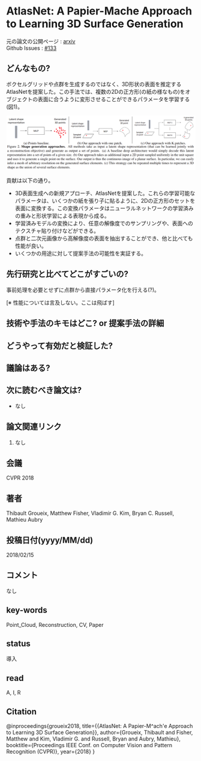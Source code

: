 # AtlasNet: A Papier-Mache Approach to Learning 3D Surface Generation

元の論文の公開ページ : [arxiv](https://arxiv.org/abs/1802.05384)  
Github Issues : [#133](https://github.com/Obarads/obarads.github.io/issues/133)

## どんなもの?
ボクセルグリッドや点群を生成するのではなく、3D形状の表面を推定するAtlasNetを提案した。この手法では、複数の2Dの正方形(の紙の様なもの)をオブジェクトの表面に合うように変形させることができるパラメータを学習する(図1)。

![fig1](img/AAPAtL3SG/fig1.png)

貢献は以下の通り。
- 3D表面生成への新規アプローチ、AtlasNetを提案した。これらの学習可能なパラメータは、いくつかの紙を張り子に貼るように、2Dの正方形のセットを表面に変換する。この変換パラメータはニューラルネットワークの学習済みの重みと形状学習による表現から成る。
- 学習済みモデルの変換により、任意の解像度でのサンプリングや、表面へのテクスチャ貼り付けなどができる。
- 点群と二次元画像から高解像度の表面を抽出することができ、他と比べても性能が良い。
- いくつかの用途に対して提案手法の可能性を実証する。

## 先行研究と比べてどこがすごいの?
事前処理を必要とせずに点群から直接パラメータ化を行える(?)。

[※ 性能については言及しない。ここは飛ばす]

## 技術や手法のキモはどこ? or 提案手法の詳細

## どうやって有効だと検証した?

## 議論はある?

## 次に読むべき論文は?
- なし

## 論文関連リンク
1. なし

## 会議
CVPR 2018

## 著者
Thibault Groueix, Matthew Fisher, Vladimir G. Kim, Bryan C. Russell, Mathieu Aubry

## 投稿日付(yyyy/MM/dd)
2018/02/15

## コメント
なし

## key-words
Point_Cloud, Reconstruction, CV, Paper

## status
導入

## read
A, I, R

## Citation
@inproceedings{groueix2018,
          title={{AtlasNet: A Papier-M\^ach\'e Approach to Learning 3D Surface Generation}},
          author={Groueix, Thibault and Fisher, Matthew and Kim, Vladimir G. and Russell, Bryan and Aubry, Mathieu},
          booktitle={Proceedings IEEE Conf. on Computer Vision and Pattern Recognition (CVPR)},
          year={2018}
        }
